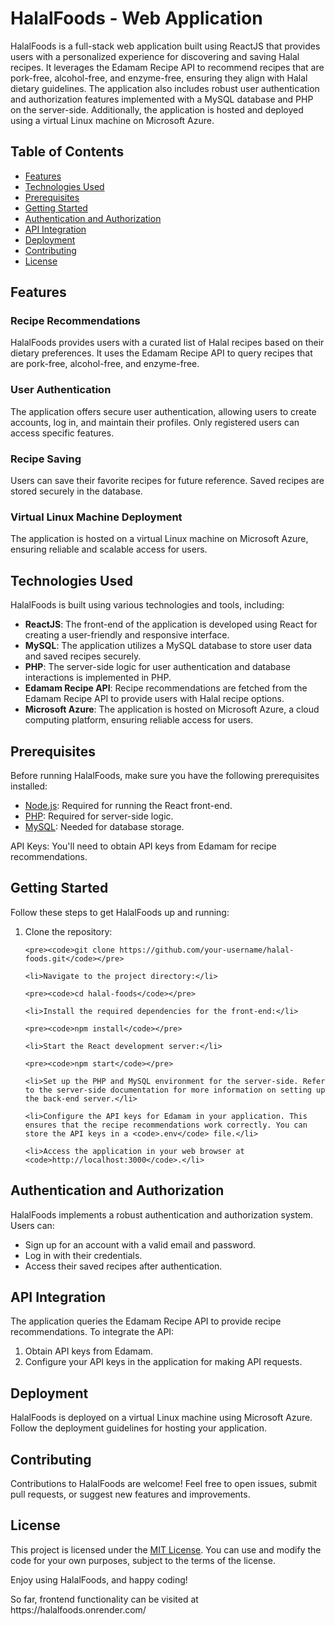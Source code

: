 
<body>

<h1>HalalFoods - Web Application</h1>

<p>HalalFoods is a full-stack web application built using ReactJS that provides users with a personalized experience for discovering and saving Halal recipes. It leverages the Edamam Recipe API to recommend recipes that are pork-free, alcohol-free, and enzyme-free, ensuring they align with Halal dietary guidelines. The application also includes robust user authentication and authorization features implemented with a MySQL database and PHP on the server-side. Additionally, the application is hosted and deployed using a virtual Linux machine on Microsoft Azure.</p>

<h2>Table of Contents</h2>

<ul>
    <li><a href="#features">Features</a></li>
    <li><a href="#technologies-used">Technologies Used</a></li>
    <li><a href="#prerequisites">Prerequisites</a></li>
    <li><a href="#getting-started">Getting Started</a></li>
    <li><a href="#authentication-and-authorization">Authentication and Authorization</a></li>
    <li><a href="#api-integration">API Integration</a></li>
    <li><a href="#deployment">Deployment</a></li>
    <li><a href="#contributing">Contributing</a></li>
    <li><a href="#license">License</a></li>
</ul>

<h2>Features</h2>

<h3>Recipe Recommendations</h3>

<p>HalalFoods provides users with a curated list of Halal recipes based on their dietary preferences. It uses the Edamam Recipe API to query recipes that are pork-free, alcohol-free, and enzyme-free.</p>

<h3>User Authentication</h3>

<p>The application offers secure user authentication, allowing users to create accounts, log in, and maintain their profiles. Only registered users can access specific features.</p>

<h3>Recipe Saving</h3>

<p>Users can save their favorite recipes for future reference. Saved recipes are stored securely in the database.</p>

<h3>Virtual Linux Machine Deployment</h3>

<p>The application is hosted on a virtual Linux machine on Microsoft Azure, ensuring reliable and scalable access for users.</p>

<h2>Technologies Used</h2>

<p>HalalFoods is built using various technologies and tools, including:</p>

<ul>
    <li><strong>ReactJS</strong>: The front-end of the application is developed using React for creating a user-friendly and responsive interface.</li>
    <li><strong>MySQL</strong>: The application utilizes a MySQL database to store user data and saved recipes securely.</li>
    <li><strong>PHP</strong>: The server-side logic for user authentication and database interactions is implemented in PHP.</li>
    <li><strong>Edamam Recipe API</strong>: Recipe recommendations are fetched from the Edamam Recipe API to provide users with Halal recipe options.</li>
    <li><strong>Microsoft Azure</strong>: The application is hosted on Microsoft Azure, a cloud computing platform, ensuring reliable access for users.</li>
</ul>

<h2>Prerequisites</h2>

<p>Before running HalalFoods, make sure you have the following prerequisites installed:</p>

<ul>
    <li><a href="https://nodejs.org/">Node.js</a>: Required for running the React front-end.</li>
    <li><a href="https://www.php.net/">PHP</a>: Required for server-side logic.</li>
    <li><a href="https://www.mysql.com/">MySQL</a>: Needed for database storage.</li>
</ul>

<p>API Keys: You'll need to obtain API keys from Edamam for recipe recommendations.</p>

<h2>Getting Started</h2>

<p>Follow these steps to get HalalFoods up and running:</p>

<ol>
    <li>Clone the repository:</li>

    <pre><code>git clone https://github.com/your-username/halal-foods.git</code></pre>

    <li>Navigate to the project directory:</li>

    <pre><code>cd halal-foods</code></pre>

    <li>Install the required dependencies for the front-end:</li>

    <pre><code>npm install</code></pre>

    <li>Start the React development server:</li>

    <pre><code>npm start</code></pre>

    <li>Set up the PHP and MySQL environment for the server-side. Refer to the server-side documentation for more information on setting up the back-end server.</li>

    <li>Configure the API keys for Edamam in your application. This ensures that the recipe recommendations work correctly. You can store the API keys in a <code>.env</code> file.</li>

    <li>Access the application in your web browser at <code>http://localhost:3000</code>.</li>
</ol>

<h2>Authentication and Authorization</h2>

<p>HalalFoods implements a robust authentication and authorization system. Users can:</p>

<ul>
    <li>Sign up for an account with a valid email and password.</li>
    <li>Log in with their credentials.</li>
    <li>Access their saved recipes after authentication.</li>
</ul>

<h2>API Integration</h2>

<p>The application queries the Edamam Recipe API to provide recipe recommendations. To integrate the API:</p>

<ol>
    <li>Obtain API keys from Edamam.</li>
    <li>Configure your API keys in the application for making API requests.</li>
</ol>

<h2>Deployment</h2>

<p>HalalFoods is deployed on a virtual Linux machine using Microsoft Azure. Follow the deployment guidelines for hosting your application.</p>

<h2>Contributing</h2>

<p>Contributions to HalalFoods are welcome! Feel free to open issues, submit pull requests, or suggest new features and improvements.</p>

<h2>License</h2>

<p>This project is licensed under the <a href="LICENSE">MIT License</a>. You can use and modify the code for your own purposes, subject to the terms of the license.</p>

<p>Enjoy using HalalFoods, and happy coding!</p>
<p>So far, frontend functionality can be visited at https://halalfoods.onrender.com/ </p>

</body>
